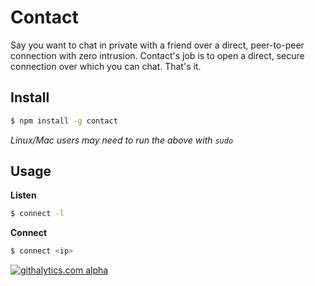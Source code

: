 Contact
=======
Say you want to chat in private with a friend over a direct, peer-to-peer connection with zero intrusion. Contact's job is to open a direct, secure connection over which you can chat. That's it. 

Install
-------
```sh
$ npm install -g contact
```
*Linux/Mac users may need to run the above with `sudo`*

Usage
-----
**Listen**
```sh
$ connect -l
```

**Connect**
```sh
$ connect <ip>
```

[![githalytics.com alpha](https://cruel-carlota.pagodabox.com/edfb933b1e0a698ebac84ebc658732f3 "githalytics.com")](http://githalytics.com/75lb/contact)
